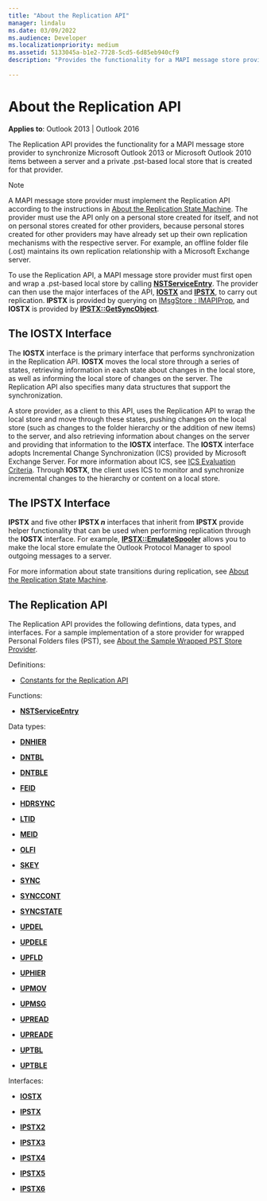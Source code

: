 ```yaml
---
title: "About the Replication API"
manager: lindalu
ms.date: 03/09/2022
ms.audience: Developer
ms.localizationpriority: medium
ms.assetid: 5133045a-b1e2-7728-5cd5-6d85eb940cf9
description: "Provides the functionality for a MAPI message store provider to synchronize Outlook items between a server and a private .pst-based local store that is created for that provider."
 
---
```


# About the Replication API

**Applies to**: Outlook 2013 | Outlook 2016
  
The Replication API provides the functionality for a MAPI message store provider to synchronize Microsoft Outlook 2013 or Microsoft Outlook 2010 items between a server and a private .pst-based local store that is created for that provider.
  
> [!NOTE]
> A MAPI message store provider must implement the Replication API according to the instructions in [About the Replication State Machine](about-the-replication-state-machine.md). The provider must use the API only on a personal store created for itself, and not on personal stores created for other providers, because personal stores created for other providers may have already set up their own replication mechanisms with the respective server. For example, an offline folder file (.ost) maintains its own replication relationship with a Microsoft Exchange server.
  
To use the Replication API, a MAPI message store provider must first open and wrap a .pst-based local store by calling **[NSTServiceEntry](nstserviceentry.md)**. The provider can then use the major interfaces of the API, **[IOSTX](iostxiunknown.md)** and **[IPSTX](ipstxiunknown.md)**, to carry out replication. **IPSTX** is provided by querying on [IMsgStore : IMAPIProp](imsgstoreimapiprop.md), and **IOSTX** is provided by **[IPSTX::GetSyncObject](ipstx-getsyncobject.md)**.
  
## The IOSTX Interface

The **IOSTX** interface is the primary interface that performs synchronization in the Replication API. **IOSTX** moves the local store through a series of states, retrieving information in each state about changes in the local store, as well as informing the local store of changes on the server. The Replication API also specifies many data structures that support the synchronization.
  
A store provider, as a client to this API, uses the Replication API to wrap the local store and move through these states, pushing changes on the local store (such as changes to the folder hierarchy or the addition of new items) to the server, and also retrieving information about changes on the server and providing that information to the **IOSTX** interface. The **IOSTX** interface adopts Incremental Change Synchronization (ICS) provided by Microsoft Exchange Server. For more information about ICS, see [ICS Evaluation Criteria](https://msdn.microsoft.com/library/aa579252%28EXCHG.80%29.aspx). Through **IOSTX**, the client uses ICS to monitor and synchronize incremental changes to the hierarchy or content on a local store.
  
## The IPSTX Interface

 **IPSTX** and five other **IPSTX *n*** interfaces that inherit from **IPSTX** provide helper functionality that can be used when performing replication through the **IOSTX** interface. For example, **[IPSTX::EmulateSpooler](ipstx-emulatespooler.md)** allows you to make the local store emulate the Outlook Protocol Manager to spool outgoing messages to a server.
  
For more information about state transitions during replication, see [About the Replication State Machine](about-the-replication-state-machine.md).
  
## The Replication API

The Replication API provides the following defintions, data types, and interfaces. For a sample implementation of a store provider for wrapped Personal Folders files (PST), see [About the Sample Wrapped PST Store Provider](about-the-sample-wrapped-pst-store-provider.md).
  
Definitions:
  
- [Constants for the Replication API](mapi-constants.md)

Functions:
  
- **[NSTServiceEntry](nstserviceentry.md)**

Data types:
  
- **[DNHIER](dnhier.md)**

- **[DNTBL](dntbl.md)**

- **[DNTBLE](dntble.md)**

- **[FEID](feid.md)**

- **[HDRSYNC](hdrsync.md)**

- **[LTID](ltid.md)**

- **[MEID](meid.md)**

- **[OLFI](olfi.md)**

- **[SKEY](skey.md)**

- **[SYNC](sync.md)**

- **[SYNCCONT](synccont.md)**

- **[SYNCSTATE](syncstate.md)**

- **[UPDEL](updel.md)**

- **[UPDELE](updele.md)**

- **[UPFLD](upfld.md)**

- **[UPHIER](uphier.md)**

- **[UPMOV](upmov.md)**

- **[UPMSG](upmsg.md)**

- **[UPREAD](upread.md)**

- **[UPREADE](upreade.md)**

- **[UPTBL](uptbl.md)**

- **[UPTBLE](uptble.md)**

Interfaces:
  
- **[IOSTX](iostxiunknown.md)**

- **[IPSTX](ipstxiunknown.md)**

- **[IPSTX2](ipstx2ipstx.md)**

- **[IPSTX3](ipstx3ipstx2.md)**

- **[IPSTX4](ipstx4ipstx3.md)**

- **[IPSTX5](ipstx5ipstx4.md)**

- **[IPSTX6](ipstx6ipstx5.md)**
